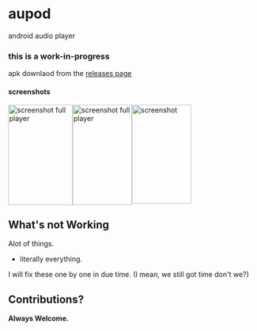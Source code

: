 # aupod
android audio player

### this is a work-in-progress ###

apk downlaod from the [releases page](https://github.com/sleepchild/aupod/releases)

#### screenshots

<img src="https://github.com/sleepchild/aupod/releases/download/20220518/s1.png" alt="screenshot" style="width:120px; height:200px;"/>

<img src="https://github.com/sleepchild/aupod/releases/download/20220518/s2.png" alt="screenshot full player" style="float:left; width:130px; height:203px;" />

<img src="https://github.com/sleepchild/aupod/releases/download/20220518/s3.png" alt="screenshot full player" style="float:left; width:120px; height:203px;" />

## What's not Working
 Alot of things.
 - literally everything.

 I will fix these one by one in due time. (I mean, we still got time don't we?)
 
 ## Contributions?
 **Always Welcome.**
 
